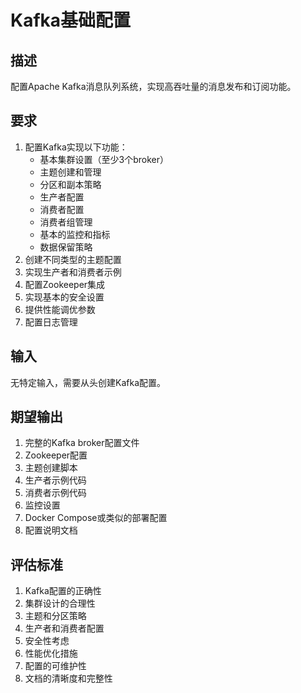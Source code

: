 # Kafka基础配置

## 描述
配置Apache Kafka消息队列系统，实现高吞吐量的消息发布和订阅功能。

## 要求
1. 配置Kafka实现以下功能：
   - 基本集群设置（至少3个broker）
   - 主题创建和管理
   - 分区和副本策略
   - 生产者配置
   - 消费者配置
   - 消费者组管理
   - 基本的监控和指标
   - 数据保留策略
2. 创建不同类型的主题配置
3. 实现生产者和消费者示例
4. 配置Zookeeper集成
5. 实现基本的安全设置
6. 提供性能调优参数
7. 配置日志管理

## 输入
无特定输入，需要从头创建Kafka配置。

## 期望输出
1. 完整的Kafka broker配置文件
2. Zookeeper配置
3. 主题创建脚本
4. 生产者示例代码
5. 消费者示例代码
6. 监控设置
7. Docker Compose或类似的部署配置
8. 配置说明文档

## 评估标准
1. Kafka配置的正确性
2. 集群设计的合理性
3. 主题和分区策略
4. 生产者和消费者配置
5. 安全性考虑
6. 性能优化措施
7. 配置的可维护性
8. 文档的清晰度和完整性